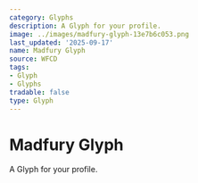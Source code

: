 ```yaml
---
category: Glyphs
description: A Glyph for your profile.
image: ../images/madfury-glyph-13e7b6c053.png
last_updated: '2025-09-17'
name: Madfury Glyph
source: WFCD
tags:
- Glyph
- Glyphs
tradable: false
type: Glyph
---
```


# Madfury Glyph

A Glyph for your profile.

